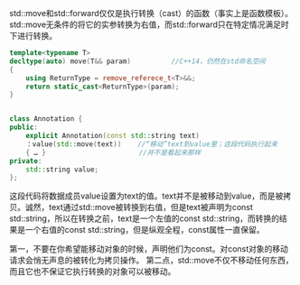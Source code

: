 


std::move和std::forward仅仅是执行转换（cast）的函数（事实上是函数模板）。
std::move无条件的将它的实参转换为右值，而std::forward只在特定情况满足时下进行转换。

```cpp
template<typename T>
decltype(auto) move(T&& param)          //C++14，仍然在std命名空间
{
    using ReturnType = remove_referece_t<T>&&;
    return static_cast<ReturnType>(param);
}


class Annotation {
public:
    explicit Annotation(const std::string text)
    ：value(std::move(text))    //“移动”text到value里；这段代码执行起来
    { … }                       //并不是看起来那样
private:
    std::string value;
};
```
这段代码将数据成员value设置为text的值。text并不是被移动到value，而是被拷贝。诚然，text通过std::move被转换到右值，但是text被声明为const std::string，所以在转换之前，text是一个左值的const std::string，而转换的结果是一个右值的const std::string，但是纵观全程，const属性一直保留。

第一，不要在你希望能移动对象的时候，声明他们为const。对const对象的移动请求会悄无声息的被转化为拷贝操作。
第二点，std::move不仅不移动任何东西，而且它也不保证它执行转换的对象可以被移动。